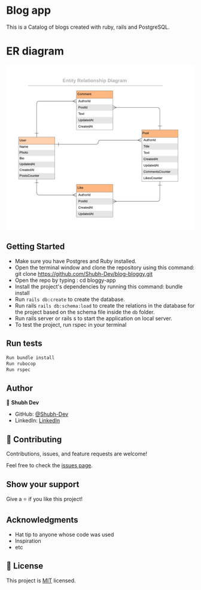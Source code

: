 # Blog app

This is a Catalog of blogs created with ruby, rails and PostgreSQL.

# ER diagram

<img src="./public/blog.png"></img>

## Getting Started

- Make sure you have Postgres and Ruby installed.
- Open the terminal window and clone the repository using this command: git clone https://github.com/Shubh-Dev/blog-bloggy.git
- Open the repo by typing : cd bloggy-app
- Install the project's dependencies by running this command: bundle install
- Run `rails db:create` to create the database.
- Run rails `rails db:schema:load` to create the relations in the database for the project based on the schema file inside the `db` folder. 
- Run rails server or rails s to start the application on local server.
- To test the project, run rspec in your terminal

## Run tests
    Run bundle install
    Run rubocop
    Run rspec

    
## Author

👤 **Shubh Dev**

- GitHub: [@Shubh-Dev](https://github.com/Shubh-Dev) 
- LinkedIn: [LinkedIn](https://www.linkedin.com/in/shubhscb/)



## 🤝 Contributing

Contributions, issues, and feature requests are welcome!

Feel free to check the [issues page](../../issues/).

## Show your support

Give a ⭐️ if you like this project!

## Acknowledgments

- Hat tip to anyone whose code was used
- Inspiration
- etc

## 📝 License

This project is [MIT](./MIT.md) licensed.
